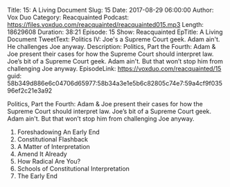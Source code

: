 Title: 15: A Living Document
Slug: 15
Date: 2017-08-29 06:00:00
Author: Vox Duo
Category: Reacquainted
Podcast: https://files.voxduo.com/reacquainted/reacquainted015.mp3
Length: 18629608
Duration: 38:21
Episode: 15
Show: Reacquainted
EpTitle: A Living Document
TweetText: Politics IV: Joe's a Supreme Court geek. Adam ain't. He challenges Joe anyway.
Description: Politics, Part the Fourth: Adam & Joe present their cases for how the Supreme Court should interpret law. Joe’s bit of a Supreme Court geek. Adam ain't. But that won’t stop him from challenging Joe anyway.
EpisodeLink: https://voxduo.com/reacquainted/15
guid: 58b349d886e6c04706d65977:58b34a3e1e5b6c82805c74e7:59a4cf9f03596ef2c21e3a92

Politics, Part the Fourth: Adam & Joe present their cases for how the Supreme Court should interpret law. Joe’s bit of a Supreme Court geek. Adam ain't. But that won’t stop him from challenging Joe anyway.





1. Foreshadowing An Early End
2. Constitutional Flashback
3. A Matter of Interpretation
4. Amend It Already
5. How Radical Are You?
6. Schools of Constitutional Interpretation
7. The Early End

